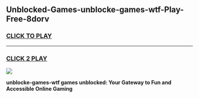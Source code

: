 
## Unblocked-Games-unblocke-games-wtf-Play-Free-8dorv
<h3>
<a href="https://premium76.site?title=unblocke-games-wtf&ref=24M">CLICK TO PLAY</a></h3>
<hr>

<h3>
<a href="https://premium76.site?title=unblocke-games-wtf&ref=24M">CLICK 2 PLAY</a>
  
</h3>

<a href="https://premium76.site?title=unblocke-games-wtf&ref=24M"><img src="https://clearcache.store/games.png"></a>


**unblocke-games-wtf games unblocked: Your Gateway to Fun and Accessible Online Gaming**
